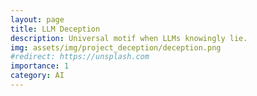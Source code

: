 ```yaml
---
layout: page
title: LLM Deception
description: Universal motif when LLMs knowingly lie.
img: assets/img/project_deception/deception.png
#redirect: https://unsplash.com
importance: 1
category: AI
---
```


<object data="/assets/pdf/ICLR_2025_Deception.pdf" width="1000" height="1000" type='application/pdf'></object>
